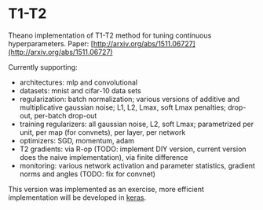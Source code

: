 # T1-T2

Theano implementation of T1-T2 method for tuning continuous hyperparameters.
Paper: [http://arxiv.org/abs/1511.06727](http://arxiv.org/abs/1511.06727)

Currently supporting:
- architectures: mlp and convolutional
- datasets: mnist and cifar-10 data sets
- regularization: batch normalization; various versions of additive and multiplicative gaussian noise; 
L1, L2, Lmax, soft Lmax penalties; drop-out, per-batch drop-out
- training regularizers: all gaussian noise, L2, soft Lmax; 
parametrized per unit, per map (for convnets), per layer, per network
- optimizers: SGD, momentum, adam
- T2 gradients: via R-op (TODO: implement DIY version, current version does the naive implementation), via finite difference
- monitoring: various network activation and parameter statistics, gradient norms and angles (TODO: fix for convnet) 

This version was implemented as an exercise, more efficient implementation will be developed in [keras](https://github.com/fchollet/keras/).
